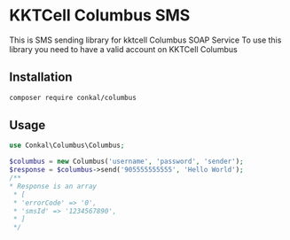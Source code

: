 # KKTCell Columbus SMS
This is  SMS sending library for kktcell Columbus SOAP Service
To use this library you need to have a valid account on KKTCell Columbus
## Installation
```bash
composer require conkal/columbus
```

## Usage
```php
use Conkal\Columbus\Columbus;

$columbus = new Columbus('username', 'password', 'sender');
$response = $columbus->send('905555555555', 'Hello World');
/**
* Response is an array
 * [
 * 'errorCode' => '0',
 * 'smsId' => '1234567890',
 * ]
 */
```

